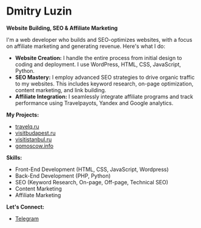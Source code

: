 # Dmitry Luzin

**Website Building, SEO & Affiliate Marketing**

I'm a web developer who builds and SEO-optimizes websites, with a focus on affiliate marketing and generating revenue. Here's what I do:

*   **Website Creation:** I handle the entire process from initial design to coding and deployment. I use WordPress, HTML, CSS, JavaScript, Python.
*   **SEO Mastery:** I employ advanced SEO strategies to drive organic traffic to my websites. This includes keyword research, on-page optimization, content marketing, and link building.
*   **Affiliate Integration:** I seamlessly integrate affiliate programs and track performance using Travelpayots, Yandex and Google analytics.

**My Projects:**

*   [travelq.ru](https://travelq.ru)
*   [visitbudapest.ru](https://visitbudapest.ru)
*   [visitistanbul.ru](https://visitistanbul.ru)
*   [gomoscow.info](https://gomoscow.info)

**Skills:**

*   Front-End Development (HTML, CSS, JavaScript, Wordpress)
*   Back-End Development (PHP, Python)
*   SEO (Keyword Research, On-page, Off-page, Technical SEO)
*   Content Marketing
*   Affiliate Marketing

**Let's Connect:**

*   [Telegram](https://t.me/dnluzin)
